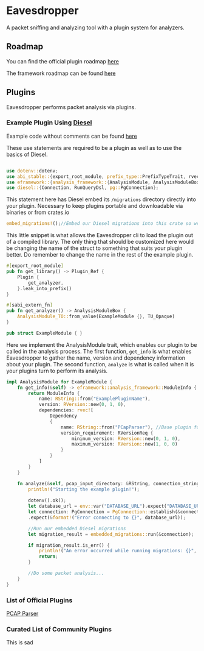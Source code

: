 # Eavesdropper
A packet sniffing and analyzing tool with a plugin system for analyzers.

## Roadmap
You can find the official plugin roadmap [here](OfficialPluginRoadmap.md)

The framework roadmap can be found [here](FrameworkRoadmap.md)

## Plugins
Eavesdropper performs packet analysis via plugins.

### Example Plugin Using [Diesel](https://diesel.rs/)
Example code without comments can be found [here](example_plugin.rs)

These use statements are required to be a plugin as well as to use the basics of Diesel.
``` Rust

use dotenv::dotenv;
use abi_stable::{export_root_module, prefix_type::PrefixTypeTrait, rvec, sabi_extern_fn, sabi_trait::prelude::TU_Opaque, std_types::{RString, RVec}};
use eframework::{analysis_framework::{AnalysisModule, AnalysisModuleBox, AnalysisModule_TO, Dependency, ModuleInfo, Plugin, Plugin_Ref}, rversion::RVersion, rversion_req::RVersionReq};
use diesel::{Connection, RunQueryDsl, pg::PgConnection};

```
This statement here has Diesel embed its ```/migrations``` directory directly into your plugin. Necessary to keep plugins portable and downloadable via binaries or from crates.io
``` Rust
embed_migrations!();//Embed our Diesel migrations into this crate so we can run them upon beginning analysis later.
```

This little snippet is what allows the Eavesdropper cli to load the plugin out of a compiled library.
The only thing that should be customized here would be changing the name of the struct to something that suits your plugin better.
Do remember to change the name in the rest of the example plugin.
``` Rust
#[export_root_module]
pub fn get_library() -> Plugin_Ref {
    Plugin {
        get_analyzer,
    }.leak_into_prefix()
}

#[sabi_extern_fn]
pub fn get_analyzer() -> AnalysisModuleBox {
    AnalysisModule_TO::from_value(ExampleModule {}, TU_Opaque)
}

pub struct ExampleModule { }
```

Here we implement the AnalysisModule trait, which enables our plugin to be called in the analysis process.
The first function, ```get_info``` is what enables Eavesdropper to gather the name, version and dependency information about your plugin.
The second function, ```analyze``` is what is called when it is your plugins turn to perform its analysis.
``` Rust
impl AnalysisModule for ExampleModule {
    fn get_info(&self) -> eframework::analysis_framework::ModuleInfo {
        return ModuleInfo {
            name: RString::from("ExamplePluginName"),
            version: RVersion::new(0, 1, 0),
            dependencies: rvec![                
                Dependency 
                { 
                    name: RString::from("PCapParser"), //Base plugin for most if not all plugins.
                    version_requirement: RVersionReq { 
                        minimum_version: RVersion::new(0, 1, 0), 
                        maximum_version: RVersion::new(1, 0, 0) 
                    }
                } 
            ]
        }
    }

    fn analyze(&self, pcap_input_directory: &RString, connection_string: &RString) {
        println!("Starting the example plugin!");
    
        dotenv().ok();
        let database_url = env::var("DATABASE_URL").expect("DATABASE_URL must be set");
        let connection: PgConnection = PgConnection::establish(&connection_string)
        .expect(&format!("Error connecting to {}", database_url));

        //Run our embedded Diesel migrations
        let migration_result = embedded_migrations::run(&connection);

        if migration_result.is_err() {
            println!("An error occurred while running migrations: {}", migration_result.err().unwrap());
            return;
        }

        //Do some packet analysis... 
    }
}

```

### List of Official Plugins
[PCAP Parser](pcap_parser/README.md)

### Curated List of Community Plugins
This is sad
